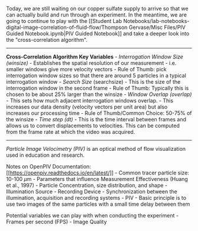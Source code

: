 Today, we are still waiting on our copper sulfate supply to arrive so that we can actually build and run through an experiment. In the meantime, we are going to continue to play with the [[Student Lab Notebooks/lab-notebooks-digital-image-correlation-of-fluid-flow/Thompson Gervase/Misc Files/PIV Guided Notebook.ipynb|PIV Guided Notebook]] and take a deeper look into the "cross-correlation algorithm".  

-------------------------------------------------------------------------------

**Cross-Correlation Algorithm Key Variables**
	- *Interrogation Window Size (winsize)*
		- Establishes the spatial resolution of our measurement
			- i.e. smaller windows give more velocity vectors 
		- Rule of Thumb: pick interrogation window sizes so that there are around 5 particles in a typical interrogation window
	- *Search Size* (searchsize)
		- This is the size of the interrogation window in the second frame
		- Rule of Thumb: Typically this is chosen to be about 25% larger than the winsize
	- *Window Overlap (overlap)*
		- This sets how much adjacent interrogation windows overlap.
		- This increases our data density (velocity vectors per unit area) but also increases our processing time
			- Rule of Thumb/Common Choice: 50-75% of the winsize 
	- *Time step (dt)*
		- This is the time interval between frames and allows us to convert displacements to velocities. This can be computed from the frame rate at which the video was acquired.

-------------------------------------------------------------------------------

*Particle Image Velocimetry (PIV)* is an optical method of flow visualization used in education and research.

Notes on OpenPIV Documentation: [[https://openpiv.readthedocs.io/en/latest/]]
	- Common tracer particle size: 10-100 $\mu$m
	- Parameters that influence Measurement Effectiveness (Huang et al., 1997)
		- Particle Concentration, size distribution, and shape
		- Illumination Source 
		- Recording Device 
		- Synchronization between the illumination, acquisition and recording systems
	- PIV
		- Basic principle is to use two images of the same particles with a small time delay between them


Potential variables we can play with when conducting the experiment
	- Frames per second (FPS)
	- Image Quality 
